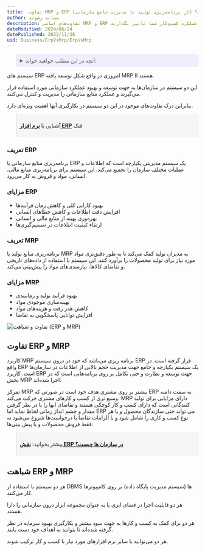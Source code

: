 ```yaml
---
title:  تفاوت MRP و ERP چیست؟ (از برنامه‌ریزی تولید تا مدیریت جامع سازمانی)
author: سمانه رشوند
description: تفاوت‌های اساسی MRP و ERP را بشناسید. از برنامه‌ریزی مواد اولیه تا مدیریت جامع منابع سازمانی، دریابید چگونه این دو سیستم می‌توانند بر عملکرد کسب‌وکار شما تأثیر بگذارند.
dateModified: 2024/06/24
datePublished: 2022/11/26
uid: Business/ErpVsMrp/ErpVsMrp
---
```


<blockquote style="background-color:#eeeefc; padding:0.5rem">

<details>
  <summary>آنچه در این مطلب خواهید خواند:</summary>
  <ul>
    <li>تفاوت ERP و MRP</li>
    <li>شباهت های بین ERP و MRP در چیست</li>
    <li>تعریف ERP</li>
    <ul>
    <li>مزایای ERP</li>
    </ul>
    <li>تعریف ERP</li>
    <ul>
    <li>مزایای MRP</li>
    </ul>
    <li>شباهت ERP و MRP</li>
  </ul>
</details>

</blockquote>

سیستم های ERP امروزی در واقع شکل توسعه یافته MRP II هستند. 

این دو سیستم در سازمان‌‌ها به جهت توسعه و بهبود عملکرد سازمانی مورد استفاده قرار می‌گیرند و عملکرد منابع سازمانی را مدیریت و کنترل می‌کنند. 

بنابراین درک تفاوت‌های موجود در این دو سیستم در بکارگیری آنها اهمیت ویژه‌ای دارد.

<blockquote style="background-color:#f5f5f5; padding:0.5rem">
<p><strong>آشنایی با <a href="https://www.hooshkar.com/Software/Fennec" target="_blank">نرم افزار ERP</a> فنک</p></strong></blockquote>

### تعریف ERP
برنامه‌ریزی منابع سازمانی یا ERP یک سیستم مدیریتی یکپارچه است که اطلاعات و عملیات مختلف سازمان را تجمیع می‌کند. این سیستم برای برنامه‌ریزی منابع مالی، انسانی، مواد و فروش به کار می‌رود.

### مزایای ERP
- بهبود کارایی کلی و کاهش زمان فرآیندها  
- افزایش دقت اطلاعات و کاهش خطاهای انسانی  
- بهره‌وری بهینه از منابع مالی و انسانی  
- ارتقاء کیفیت اطلاعات در تصمیم‌گیری‌ها

### تعریف MRP

برنامه‌ریزی منابع تولید یا MRP به مدیران تولید کمک می‌کند تا به طور دقیق‌تری مواد مورد نیاز برای تولید محصولات را برآورد کنند. این سیستم با استفاده از داده‌های تاریخی و تقاضای کالاها، نیازمندی‌های مواد را پیش‌بینی می‌کند.
### مزایای MRP 
- بهبود فرآیند تولید و زمانبندی  
- بهینه‌سازی موجودی مواد  
- کاهش هدر رفت و هزینه‌های مواد  
- افزایش توانایی پاسخگویی به تقاضا

![تفاوت و شباهت (ERP و MRP)](./Images/ErpVsMrp.webp)

## تفاوت ERP و MRP

کاربرد MRP برنامه ریزی می‌باشد که خود در درون سیستم ERP قرار گرفته است. در واقع ERP یک سیستم یکپارچه و جامع جهت مدیریت حجم بالایی از اطلاعات در سازمان‌ها است. کاربرد ERP جهت توسعه و نظارت و حتی تکامل بر روی برنامه‌هایی است که در بخش MRP اجرا شده‌اند.

تمرکز MRP بیشتر بر روی مشتری هدف خود است در صورتی که ERP به سمت دامنه وسیع تری از کسب و کارهای مشتری حرکت می‌‌کند. MRP دارای مزایایی برای تولید کنندگانی است که دارای کسب و کار کوچکی هستند و تقاضای انها را با در نظر گرفتن مقدار و چشم انداز زمانی لحاظ نماید اما ERP می تواند حتی سازندگان محصول و یا هر نوع کسب و کاری را شامل شود و با الزامات تقاضا یا درخواست‌ها شروع می‌شود نه فقط فروش محصولات و یا پیش بینی‌ها.

<blockquote style="background-color:#f5f5f5; padding:0.5rem">
<p><strong>بیشتر بخوانید: <a href="https://www.hooshkar.com/Wiki/Business/ERPRoleInOrganizations" target="_blank">نقش ERP در سازمان ها چیست؟</a></p></strong></blockquote>

## شباهت ERP و MRP

هر دو سیستم با استفاده از DBMS ها (سیستم مدیریت پایگاه داده) بر روی کامپیوترها کار می‌‌کنند. 

هر دو قابلیت اجرا در فضای ابری یا به عنوان مجموعه ابزار درون ‌سازمانی را دارا هستند. 

هر دو برای کمک به کسب و کارها به جهت سود بیشتر و بکارگیری بهبود سرمایه در نظر گرفته شده‌اند تا بتوانند به اهداف خود دست یابند. 

هر دو می‌توانند با سایر نرم افزارهای مورد نیاز با کسب و کار ترکیب شوند.